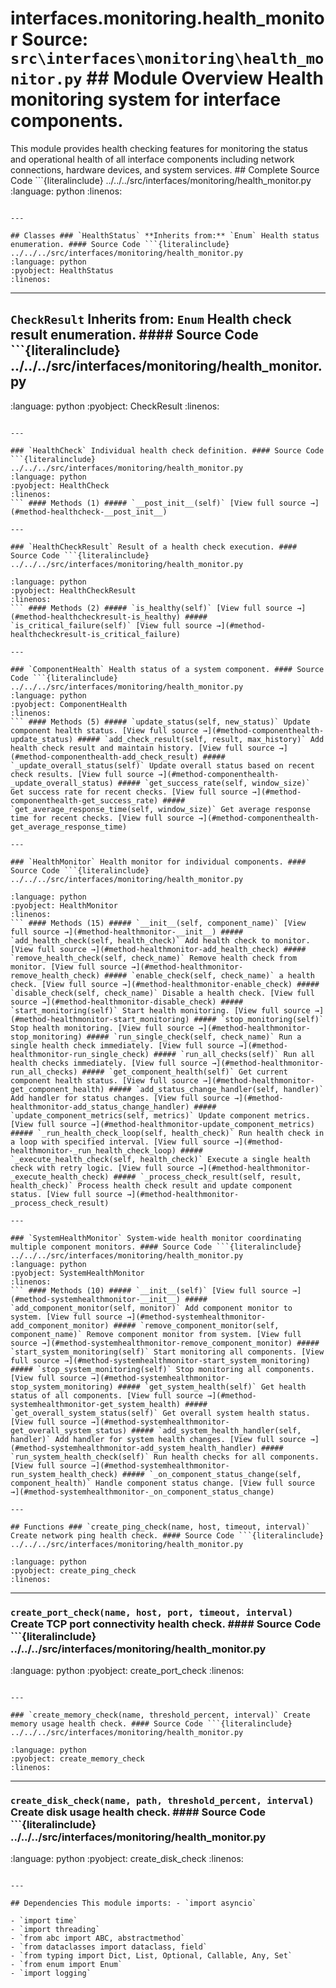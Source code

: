 # interfaces.monitoring.health_monitor **Source:** `src\interfaces\monitoring\health_monitor.py` ## Module Overview Health monitoring system for interface components.

This module provides health checking features for monitoring the status and operational health of all
interface components including network connections, hardware
devices, and system services. ## Complete Source Code ```{literalinclude} ../../../src/interfaces/monitoring/health_monitor.py
:language: python
:linenos:
```

---

## Classes ### `HealthStatus` **Inherits from:** `Enum` Health status enumeration. #### Source Code ```{literalinclude} ../../../src/interfaces/monitoring/health_monitor.py
:language: python
:pyobject: HealthStatus
:linenos:
```

---

## `CheckResult` **Inherits from:** `Enum` Health check result enumeration. #### Source Code ```{literalinclude} ../../../src/interfaces/monitoring/health_monitor.py

:language: python
:pyobject: CheckResult
:linenos:
```

---

### `HealthCheck` Individual health check definition. #### Source Code ```{literalinclude} ../../../src/interfaces/monitoring/health_monitor.py
:language: python
:pyobject: HealthCheck
:linenos:
``` #### Methods (1) ##### `__post_init__(self)` [View full source →](#method-healthcheck-__post_init__)

---

### `HealthCheckResult` Result of a health check execution. #### Source Code ```{literalinclude} ../../../src/interfaces/monitoring/health_monitor.py

:language: python
:pyobject: HealthCheckResult
:linenos:
``` #### Methods (2) ##### `is_healthy(self)` [View full source →](#method-healthcheckresult-is_healthy) ##### `is_critical_failure(self)` [View full source →](#method-healthcheckresult-is_critical_failure)

---

### `ComponentHealth` Health status of a system component. #### Source Code ```{literalinclude} ../../../src/interfaces/monitoring/health_monitor.py
:language: python
:pyobject: ComponentHealth
:linenos:
``` #### Methods (5) ##### `update_status(self, new_status)` Update component health status. [View full source →](#method-componenthealth-update_status) ##### `add_check_result(self, result, max_history)` Add health check result and maintain history. [View full source →](#method-componenthealth-add_check_result) ##### `_update_overall_status(self)` Update overall status based on recent check results. [View full source →](#method-componenthealth-_update_overall_status) ##### `get_success_rate(self, window_size)` Get success rate for recent checks. [View full source →](#method-componenthealth-get_success_rate) ##### `get_average_response_time(self, window_size)` Get average response time for recent checks. [View full source →](#method-componenthealth-get_average_response_time)

---

### `HealthMonitor` Health monitor for individual components. #### Source Code ```{literalinclude} ../../../src/interfaces/monitoring/health_monitor.py

:language: python
:pyobject: HealthMonitor
:linenos:
``` #### Methods (15) ##### `__init__(self, component_name)` [View full source →](#method-healthmonitor-__init__) ##### `add_health_check(self, health_check)` Add health check to monitor. [View full source →](#method-healthmonitor-add_health_check) ##### `remove_health_check(self, check_name)` Remove health check from monitor. [View full source →](#method-healthmonitor-remove_health_check) ##### `enable_check(self, check_name)` a health check. [View full source →](#method-healthmonitor-enable_check) ##### `disable_check(self, check_name)` Disable a health check. [View full source →](#method-healthmonitor-disable_check) ##### `start_monitoring(self)` Start health monitoring. [View full source →](#method-healthmonitor-start_monitoring) ##### `stop_monitoring(self)` Stop health monitoring. [View full source →](#method-healthmonitor-stop_monitoring) ##### `run_single_check(self, check_name)` Run a single health check immediately. [View full source →](#method-healthmonitor-run_single_check) ##### `run_all_checks(self)` Run all health checks immediately. [View full source →](#method-healthmonitor-run_all_checks) ##### `get_component_health(self)` Get current component health status. [View full source →](#method-healthmonitor-get_component_health) ##### `add_status_change_handler(self, handler)` Add handler for status changes. [View full source →](#method-healthmonitor-add_status_change_handler) ##### `update_component_metrics(self, metrics)` Update component metrics. [View full source →](#method-healthmonitor-update_component_metrics) ##### `_run_health_check_loop(self, health_check)` Run health check in a loop with specified interval. [View full source →](#method-healthmonitor-_run_health_check_loop) ##### `_execute_health_check(self, health_check)` Execute a single health check with retry logic. [View full source →](#method-healthmonitor-_execute_health_check) ##### `_process_check_result(self, result, health_check)` Process health check result and update component status. [View full source →](#method-healthmonitor-_process_check_result)

---

### `SystemHealthMonitor` System-wide health monitor coordinating multiple component monitors. #### Source Code ```{literalinclude} ../../../src/interfaces/monitoring/health_monitor.py
:language: python
:pyobject: SystemHealthMonitor
:linenos:
``` #### Methods (10) ##### `__init__(self)` [View full source →](#method-systemhealthmonitor-__init__) ##### `add_component_monitor(self, monitor)` Add component monitor to system. [View full source →](#method-systemhealthmonitor-add_component_monitor) ##### `remove_component_monitor(self, component_name)` Remove component monitor from system. [View full source →](#method-systemhealthmonitor-remove_component_monitor) ##### `start_system_monitoring(self)` Start monitoring all components. [View full source →](#method-systemhealthmonitor-start_system_monitoring) ##### `stop_system_monitoring(self)` Stop monitoring all components. [View full source →](#method-systemhealthmonitor-stop_system_monitoring) ##### `get_system_health(self)` Get health status of all components. [View full source →](#method-systemhealthmonitor-get_system_health) ##### `get_overall_system_status(self)` Get overall system health status. [View full source →](#method-systemhealthmonitor-get_overall_system_status) ##### `add_system_health_handler(self, handler)` Add handler for system health changes. [View full source →](#method-systemhealthmonitor-add_system_health_handler) ##### `run_system_health_check(self)` Run health checks for all components. [View full source →](#method-systemhealthmonitor-run_system_health_check) ##### `_on_component_status_change(self, component_health)` Handle component status change. [View full source →](#method-systemhealthmonitor-_on_component_status_change)

---

## Functions ### `create_ping_check(name, host, timeout, interval)` Create network ping health check. #### Source Code ```{literalinclude} ../../../src/interfaces/monitoring/health_monitor.py

:language: python
:pyobject: create_ping_check
:linenos:
```

---

### `create_port_check(name, host, port, timeout, interval)` Create TCP port connectivity health check. #### Source Code ```{literalinclude} ../../../src/interfaces/monitoring/health_monitor.py
:language: python
:pyobject: create_port_check
:linenos:
```

---

### `create_memory_check(name, threshold_percent, interval)` Create memory usage health check. #### Source Code ```{literalinclude} ../../../src/interfaces/monitoring/health_monitor.py

:language: python
:pyobject: create_memory_check
:linenos:
```

---

### `create_disk_check(name, path, threshold_percent, interval)` Create disk usage health check. #### Source Code ```{literalinclude} ../../../src/interfaces/monitoring/health_monitor.py
:language: python
:pyobject: create_disk_check
:linenos:
```

---

## Dependencies This module imports: - `import asyncio`

- `import time`
- `import threading`
- `from abc import ABC, abstractmethod`
- `from dataclasses import dataclass, field`
- `from typing import Dict, List, Optional, Callable, Any, Set`
- `from enum import Enum`
- `import logging`
